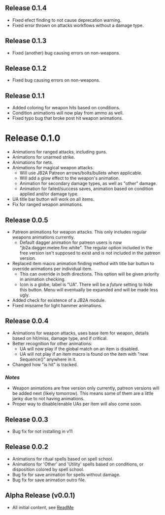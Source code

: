 ## Release 0.1.4
- Fixed efect finding to not cause deprecation warning.
- Fixed error thrown on attacks workflows without a damage type.
  
## Release 0.1.3
- Fixed (another) bug causing errors on non-weapons.
  
## Release 0.1.2
- Fixed bug causing errors on non-weapons.
  
## Release 0.1.1
- Added coloring for weapon hits based on conditions.
- Condition animations will now play from ammo as well.
- Fixed typo bug that broke post hit weapon animations.
  
# Release 0.1.0
- Animations for ranged attacks, including guns.
- Animations for unarmed strike.
- Animations for nets.
- Animations for magical weapon attacks.
  - Will use JB2A Patreon arrows/bolts/bullets when applicable.
  - Will add a glow effect to the weapon's animation.
  - Animation for secondary damage types, as well as "other" damage.
  - Animation for failed/success saves, animation based on condition applied and/or damage type.
- UA title bar button will work on all items.
- Fix for ranged weapon animations.
  
## Release 0.0.5
- Patreon animations for weapon attacks. This only includes regular weapons animations currently.
  - Default dagger animation for patreon users is now "jb2a.dagger.melee.fire.white". The regular option included in the free version isn't supposed to exist and is not included in the patreon version.
- Replaced item macro animation finding method with title bar button to override animations per individual item.
  - This can override in both directions. This option will be given priority in animation checking.
  - Icon is a globe, label is "UA". There will be a *future* setting to hide this button. Menu will eventually be expanded and will be made less ugly.
- Added check for existence of a JB2A module.
- Fixed misname for light hammer animations.
  
## Release 0.0.4
- Animations for weapon attacks, uses base item for weapon, details based on hit/miss, damage type, and if critical.
- Better recognition for other animations: 
  - UA will now play if the global match on an item is disabled.
  - UA will not play if an item macro is found on the item with "new Sequence()" anywhere in it.
- Changed how "is hit" is tracked.
### *Notes*
- Weapon animations are free version only currently, patreon versions will be added next (likely tomorrow). This means some of them are a little janky due to not having animations.
- Proper way to disable/enable UAs per item will also come soon.
  
## Release 0.0.3
- Bug fix for not installing in v11

## Release 0.0.2
- Animations for ritual spells based on spell school.
- Animations for 'Other' and 'Utility' spells based on conditions, or disposition colored by spell school.
- Bug fix for save animation for spells without damage.
- Bug fix for save animation outro file.
  
## Alpha Release (v0.0.1)
- All initial content, see [ReadMe](README.md)
